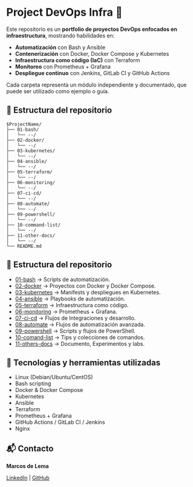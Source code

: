 # Project DevOps Infra 🚀

Este repositorio es un **portfolio de proyectos DevOps enfocados en infraestructura**, mostrando habilidades en:

- **Automatización** con Bash y Ansible
- **Contenerización** con Docker, Docker Compose y Kubernetes
- **Infraestructura como código (IaC)** con Terraform
- **Monitoreo** con Prometheus + Grafana
- **Despliegue continuo** con Jenkins, GitLab CI y GitHub Actions

Cada carpeta representa un módulo independiente y documentado, que puede ser utilizado como ejemplo o guía.

## 📂 Estructura del repositorio
```plaintext
$ProjectName/
├── 01-bash/
│   └── --/
├── 02-docker/
│   └── --/
├── 03-kubernetes/
│   └── --/
├── 04-ansible/
│   └── --/
├── 05-terraform/
│   └── --/
├── 06-monitoring/
│   └── --/
├── 07-ci-cd/
│   └── --/
├── 08-automate/
│   └── --/
├── 09-powershell/
│   └── --/
├── 10-command-list/
│   └── --/
├── 11-other-docs/
│   └── --/
└── README.md
```

## 📂 Estructura del repositorio

- [01-bash](01-bash/) → Scripts de automatización.
- [02-docker](02-docker/) → Proyectos con Docker y Docker Compose.
- [03-kubernetes](03-kubernetes/) → Manifests y despliegues en Kubernetes.
- [04-ansible](04-ansible/) → Playbooks de automatización.
- [05-terraform](05-terraform/) → Infraestructura como código.
- [06-monitoring](06-monitoring/) → Prometheus + Grafana.
- [07-ci-cd](07-ci-cd/) → Flujos de Integraciones y desarrollo.
- [08-automate](08-automate/) → Flujos de automatización avanzada.
- [09-powershell](09-powershell/) → Scripts y flujos de PowerShell.
- [10-comand-list](10-comand-list/) → Tips y colecciones de comandos.
- [11-others-docs](11-others-docs/) → Documento, Experimentos y labs.


## 📌 Tecnologías y herramientas utilizadas
- Linux (Debian/Ubuntu/CentOS)
- Bash scripting
- Docker & Docker Compose
- Kubernetes
- Ansible
- Terraform
- Prometheus + Grafana
- GitHub Actions / GitLab CI / Jenkins
- Nginx


## 📬 Contacto
**Marcos de Lema**  

[LinkedIn](https://www.linkedin.com/in/marcos-de-lema/) | [GitHub](https://github.com/mdelema)


